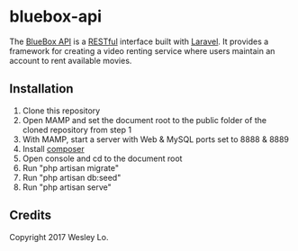 # bluebox-api

The [BlueBox API](https://wesleylo.gitbooks.io/bluebox/content/) is a [RESTful](https://en.wikipedia.org/wiki/Representational_state_transfer) interface built with [Laravel](https://laravel.com/). It provides a framework for creating a video renting service where users maintain an account to rent available movies.

## Installation
1. Clone this repository
2. Open MAMP and set the document root to the public folder of the cloned repository from step 1
3. With MAMP, start a server with Web & MySQL ports set to 8888 & 8889
4. Install [composer](https://getcomposer.org/download/)
5. Open console and cd to the document root
6. Run "php artisan migrate"
7. Run "php artisan db:seed"
8. Run "php artisan serve"

## Credits

Copyright 2017 Wesley Lo.
